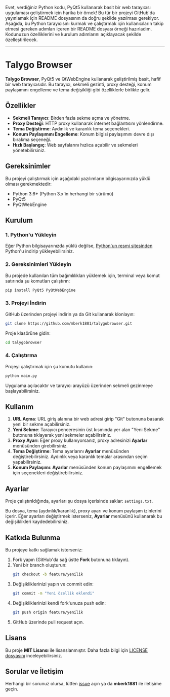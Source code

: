 Evet, verdiğiniz Python kodu, PyQt5 kullanarak basit bir web tarayıcısı uygulaması geliştirmek için harika bir örnek! Bu tür bir projeyi GitHub'da yayınlamak için README dosyasının da doğru şekilde yazılması gerekiyor. Aşağıda, bu Python tarayıcısını kurmak ve çalıştırmak için kullanıcıların takip etmesi gereken adımları içeren bir README dosyası örneği hazırladım. Kodunuzun özelliklerini ve kurulum adımlarını açıklayacak şekilde özelleştirilecek.

---

# Talygo Browser

**Talygo Browser**, PyQt5 ve QtWebEngine kullanarak geliştirilmiş basit, hafif bir web tarayıcısıdır. Bu tarayıcı, sekmeli gezinti, proxy desteği, konum paylaşımını engelleme ve tema değişikliği gibi özelliklerle birlikte gelir.

## Özellikler

- **Sekmeli Tarayıcı**: Birden fazla sekme açma ve yönetme.
- **Proxy Desteği**: HTTP proxy kullanarak internet bağlantısını yönlendirme.
- **Tema Değiştirme**: Aydınlık ve karanlık tema seçenekleri.
- **Konum Paylaşımını Engelleme**: Konum bilgisi paylaşımını devre dışı bırakma seçeneği.
- **Hızlı Başlangıç**: Web sayfalarını hızlıca açabilir ve sekmeleri yönetebilirsiniz.

## Gereksinimler

Bu projeyi çalıştırmak için aşağıdaki yazılımların bilgisayarınızda yüklü olması gerekmektedir:

- Python 3.6+ (Python 3.x'in herhangi bir sürümü)
- PyQt5
- PyQtWebEngine

## Kurulum

### 1. Python'u Yükleyin

Eğer Python bilgisayarınızda yüklü değilse, [Python'un resmi sitesinden](https://www.python.org/downloads/) Python'u indirip yükleyebilirsiniz.

### 2. Gereksinimleri Yükleyin

Bu projede kullanılan tüm bağımlılıkları yüklemek için, terminal veya komut satırında şu komutları çalıştırın:

```bash
pip install PyQt5 PyQtWebEngine
```

### 3. Projeyi İndirin

GitHub üzerinden projeyi indirin ya da Git kullanarak klonlayın:

```bash
git clone https://github.com/mberk1881/talygobrowser.git
```

Proje klasörüne gidin:

```bash
cd talygobrowser
```

### 4. Çalıştırma

Projeyi çalıştırmak için şu komutu kullanın:

```bash
python main.py
```

Uygulama açılacaktır ve tarayıcı arayüzü üzerinden sekmeli gezinmeye başlayabilirsiniz.

## Kullanım

1. **URL Açma**: URL giriş alanına bir web adresi girip "Git" butonuna basarak yeni bir sekme açabilirsiniz.
2. **Yeni Sekme**: Tarayıcı penceresinin üst kısmında yer alan "Yeni Sekme" butonuna tıklayarak yeni sekmeler açabilirsiniz.
3. **Proxy Ayarı**: Eğer proxy kullanıyorsanız, proxy adresinizi **Ayarlar** menüsünden girebilirsiniz.
4. **Tema Değiştirme**: Tema ayarlarını **Ayarlar** menüsünden değiştirebilirsiniz. Aydınlık veya karanlık temalar arasından seçim yapabilirsiniz.
5. **Konum Paylaşımı**: **Ayarlar** menüsünden konum paylaşımını engellemek için seçenekleri değiştirebilirsiniz.

## Ayarlar

Proje çalıştırıldığında, ayarları şu dosya içerisinde saklar: `settings.txt`.

Bu dosya, tema (aydınlık/karanlık), proxy ayarı ve konum paylaşım izinlerini içerir. Eğer ayarları değiştirmek isterseniz, **Ayarlar** menüsünü kullanarak bu değişiklikleri kaydedebilirsiniz.

## Katkıda Bulunma

Bu projeye katkı sağlamak isterseniz:

1. Fork yapın (GitHub'da sağ üstte **Fork** butonuna tıklayın).
2. Yeni bir branch oluşturun:
   ```bash
   git checkout -b feature/yenilik
   ```
3. Değişikliklerinizi yapın ve commit edin:
   ```bash
   git commit -m "Yeni özellik eklendi"
   ```
4. Değişikliklerinizi kendi fork'unuza push edin:
   ```bash
   git push origin feature/yenilik
   ```
5. GitHub üzerinde pull request açın.

## Lisans

Bu proje **MIT Lisansı** ile lisanslanmıştır. Daha fazla bilgi için [LICENSE dosyasını](LICENSE) inceleyebilirsiniz.

## Sorular ve İletişim

Herhangi bir sorunuz olursa, lütfen [issue](https://github.com/mberk1881/talygobrowser/issues) açın ya da **mberk1881** ile iletişime geçin.
